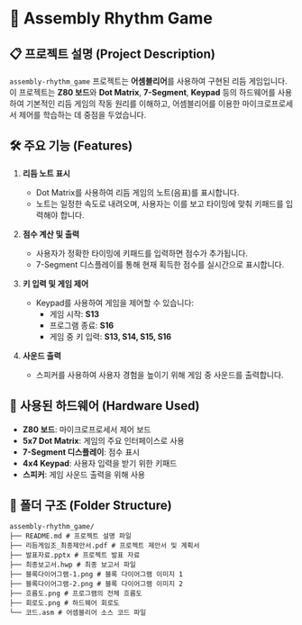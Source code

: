 # 🎵 **Assembly Rhythm Game**

## 📋 **프로젝트 설명 (Project Description)**
`assembly-rhythm_game` 프로젝트는 **어셈블리어**를 사용하여 구현된 리듬 게임입니다.  
이 프로젝트는 **Z80 보드**와 **Dot Matrix**, **7-Segment**, **Keypad** 등의 하드웨어를 사용하여 기본적인 리듬 게임의 작동 원리를 이해하고, 어셈블리어를 이용한 마이크로프로세서 제어를 학습하는 데 중점을 두었습니다.

## 🛠 **주요 기능 (Features)**

1. **리듬 노트 표시**  
   - Dot Matrix를 사용하여 리듬 게임의 노트(음표)를 표시합니다.  
   - 노트는 일정한 속도로 내려오며, 사용자는 이를 보고 타이밍에 맞춰 키패드를 입력해야 합니다.
  
2. **점수 계산 및 출력**  
   - 사용자가 정확한 타이밍에 키패드를 입력하면 점수가 추가됩니다.  
   - 7-Segment 디스플레이를 통해 현재 획득한 점수를 실시간으로 표시합니다.

3. **키 입력 및 게임 제어**  
   - Keypad를 사용하여 게임을 제어할 수 있습니다:  
     - 게임 시작: **S13**  
     - 프로그램 종료: **S16**  
     - 게임 중 키 입력: **S13, S14, S15, S16**

4. **사운드 출력**  
   - 스피커를 사용하여 사용자 경험을 높이기 위해 게임 중 사운드를 출력합니다.  

## 🔧 **사용된 하드웨어 (Hardware Used)**

- **Z80 보드**: 마이크로프로세서 제어 보드
- **5x7 Dot Matrix**: 게임의 주요 인터페이스로 사용
- **7-Segment 디스플레이**: 점수 표시
- **4x4 Keypad**: 사용자 입력을 받기 위한 키패드
- **스피커**: 게임 사운드 출력을 위해 사용

## 📂 **폴더 구조 (Folder Structure)**
```
assembly-rhythm_game/
├── README.md # 프로젝트 설명 파일
├── 리듬게임조_최종제안서.pdf # 프로젝트 제안서 및 계획서
├── 발표자료.pptx # 프로젝트 발표 자료
├── 최종보고서.hwp # 최종 보고서 파일
├── 블록다이어그램-1.png # 블록 다이어그램 이미지 1
├── 블록다이어그램-2.png # 블록 다이어그램 이미지 2
├── 흐름도.png # 프로그램의 전체 흐름도
├── 회로도.png # 하드웨어 회로도
└── 코드.asm # 어셈블리어 소스 코드 파일
```
